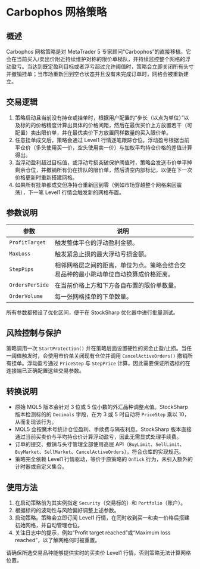 # Carbophos 网格策略

## 概述
Carbophos 网格策略是对 MetaTrader 5 专家顾问“Carbophos”的直接移植。它会在当前买入/卖出价附近持续维护对称的限价单梯队，并持续监控整个网格的浮动盈亏。当达到既定盈利目标或者浮亏超过允许阈值时，策略会立即关闭所有头寸并撤销挂单；当市场重新回到空仓状态并且没有未完成订单时，网格会被重新建立。

## 交易逻辑
1. 策略启动且当前没有持仓或挂单时，根据用户配置的“步长（以点为单位）”以及标的的价格精度计算出具体的价格间距，然后在最优买价上方放置若干（可配置）卖出限价单，并在最优卖价下方放置同样数量的买入限价单。
2. 任意挂单成交后，策略会通过 Level1 行情逐笔跟踪仓位。浮动盈亏根据当前平仓价（多头使用买一价，空头使用卖一价）与加权平均持仓价格的差值计算得出。
3. 当浮动盈利超过目标值，或浮动亏损突破保护阈值时，策略会发送市价单平掉剩余仓位，并撤销所有仍在排队的限价单，然后清空内部标记，以便在下一次价格更新时重新搭建网格。
4. 如果所有挂单都成交但净持仓重新回到零（例如市场穿越整个网格来回震荡），下一笔 Level1 行情会触发新的网格布置。

## 参数说明
| 参数 | 说明 |
|------|------|
| `ProfitTarget` | 触发整体平仓的浮动盈利金额。 |
| `MaxLoss` | 触发紧急止损的最大浮动亏损金额。 |
| `StepPips` | 相邻网格层之间的距离，单位为点。策略会结合交易品种的最小跳动单位自动换算成价格距离。 |
| `OrdersPerSide` | 在当前价格上方和下方各自布置的限价单数量。 |
| `OrderVolume` | 每一张网格挂单的下单数量。 |

所有参数都预设了优化区间，便于在 StockSharp 优化器中进行批量测试。

## 风险控制与保护
策略调用一次 `StartProtection()` 并在策略层面设置硬性的资金止盈/止损。当任一阈值触发时，会使用市价单关闭现有仓位并调用 `CancelActiveOrders()` 撤销所有挂单。浮动盈亏通过 `PriceStep` 与 `StepPrice` 计算，因此需要保证所选标的在连接端已正确配置这些交易参数。

## 转换说明
- 原始 MQL5 版本会针对 3 位或 5 位小数的外汇品种调整点值。StockSharp 版本检测标的的 `Decimals` 字段，在为 3 或 5 时自动将 `PriceStep` 乘以 10，从而复现该行为。
- MQL5 会按魔术号统计仓位盈利、手续费与隔夜利息。StockSharp 版本直接通过当前买卖价与平均持仓价计算浮动盈亏，因此无需显式处理手续费。
- 订单的提交、撤销与头寸管理全部使用高层 API（`BuyLimit`、`SellLimit`、`BuyMarket`、`SellMarket`、`CancelActiveOrders`），符合仓库的实现规范。
- 策略完全依赖 Level1 行情驱动，等价于原策略的 `OnTick` 行为，未引入额外的计时器或自定义集合。

## 使用方法
1. 在启动策略前为其实例指定 `Security`（交易标的）和 `Portfolio`（账户）。
2. 根据标的的波动性与风险偏好调整上述参数。
3. 启动策略。策略会立即订阅 Level1 行情，在同时收到买一和卖一价格后搭建初始网格，并自动管理仓位。
4. 关注日志中的提示，例如“Profit target reached”或“Maximum loss reached”，以了解网格何时被重置。

请确保所选交易品种能够提供实时的买卖价 Level1 行情，否则策略无法计算网格位置。

